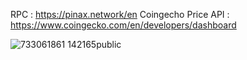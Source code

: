 RPC : https://pinax.network/en
Coingecho Price API : https://www.coingecko.com/en/developers/dashboard

![733061861 142165public](https://github.com/daverex956/telegram_ethereum_account_lookup_bot/assets/107266909/abc88b8d-c2fb-48d2-8d86-df8add7e872f)
